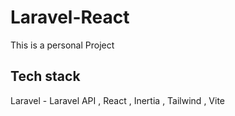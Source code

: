 # Laravel-React

This is a personal Project

## Tech stack

Laravel - Laravel API , React , Inertia , Tailwind , Vite
